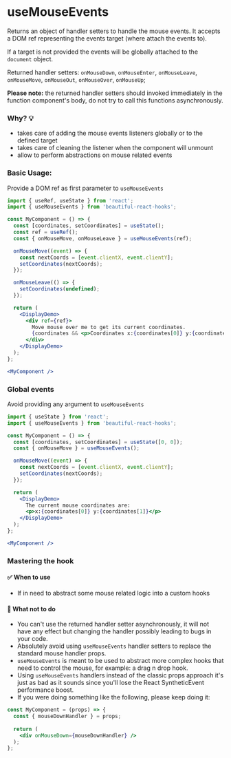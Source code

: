 # useMouseEvents 

Returns an object of handler setters to handle the mouse events.
It accepts a DOM ref representing the events target (where attach the events to).

If a target is not provided the events will be globally attached to the `document` object.

Returned handler setters: `onMouseDown`, `onMouseEnter`, `onMouseLeave`, `onMouseMove`, `onMouseOut`, `onMouseOver`, `onMouseUp`;

**Please note:** the returned handler setters should invoked immediately in the function component's body, do not try to
call this functions asynchronously.

### Why? 💡

- takes care of adding the mouse events listeners globally or to the defined target
- takes care of cleaning the listener when the component will unmount
- allow to perform abstractions on mouse related events

### Basic Usage:

Provide a DOM ref as first parameter to `useMouseEvents`

```jsx harmony
import { useRef, useState } from 'react';
import { useMouseEvents } from 'beautiful-react-hooks'; 

const MyComponent = () => {
  const [coordinates, setCoordinates] = useState();
  const ref = useRef();
  const { onMouseMove, onMouseLeave } = useMouseEvents(ref);

  onMouseMove((event) => {
    const nextCoords = [event.clientX, event.clientY];
    setCoordinates(nextCoords);
  });

  onMouseLeave(() => {
    setCoordinates(undefined);
  });

  return (
    <DisplayDemo>
      <div ref={ref}>
        Move mouse over me to get its current coordinates.
        {coordinates && <p>Coordinates x:{coordinates[0]} y:{coordinates[1]}</p>}
      </div>
    </DisplayDemo>
  );
};

<MyComponent />
```

### Global events

Avoid providing any argument to `useMouseEvents`

```jsx harmony
import { useState } from 'react';
import { useMouseEvents } from 'beautiful-react-hooks'; 

const MyComponent = () => {
  const [coordinates, setCoordinates] = useState([0, 0]);
  const { onMouseMove } = useMouseEvents();

  onMouseMove((event) => {
    const nextCoords = [event.clientX, event.clientY];
    setCoordinates(nextCoords);
  });

  return (
    <DisplayDemo>
      The current mouse coordinates are:
      <p>x:{coordinates[0]} y:{coordinates[1]}</p>
    </DisplayDemo>
  );
};

<MyComponent />
```

### Mastering the hook

#### ✅ When to use
 
- If in need to abstract some mouse related logic into a custom hooks

#### 🛑 What not to do

- You can't use the returned handler setter asynchronously, it will not have any effect but changing the handler 
 possibly leading to bugs in your code.
- Absolutely avoid using `useMouseEvents` handler setters to replace the standard mouse handler props. 
-  `useMouseEvents` is meant to be used to abstract more complex hooks that need to control the mouse, for example: a drag n drop hook.
- Using `useMouseEvents` handlers instead of the classic props approach it's just as bad as it sounds since you'll
lose the React SyntheticEvent performance boost.<br />
- If you were doing something like the following, please keep doing it:

```jsx harmony static noedit
const MyComponent = (props) => {
  const { mouseDownHandler } = props;
    
  return (
    <div onMouseDown={mouseDownHandler} />
  );
};
``` 
